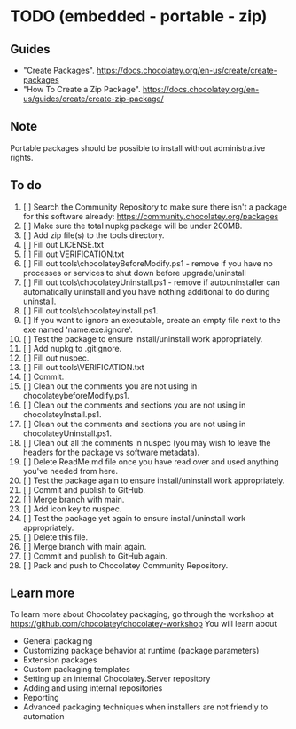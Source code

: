 ﻿# TODO (embedded - portable - zip)

## Guides

- "Create Packages". https://docs.chocolatey.org/en-us/create/create-packages
- "How To Create a Zip Package". https://docs.chocolatey.org/en-us/guides/create/create-zip-package/

## Note

Portable packages should be possible to install without administrative rights.

## To do

1. [ ] Search the Community Repository to make sure there isn't a package for this software already: https://community.chocolatey.org/packages
2. [ ] Make sure the total nupkg package will be under 200MB.
3. [ ] Add zip file(s) to the tools directory.
4. [ ] Fill out LICENSE.txt
5. [ ] Fill out VERIFICATION.txt
6. [ ] Fill out tools\chocolateyBeforeModify.ps1 - remove if you have no processes or services to shut down before upgrade/uninstall
7. [ ] Fill out tools\chocolateyUninstall.ps1 - remove if autouninstaller can automatically uninstall and you have nothing additional to do during uninstall.
8. [ ] Fill out tools\chocolateyInstall.ps1.
9.  [ ] If you want to ignore an executable, create an empty file next to the exe named 'name.exe.ignore'.
10. [ ] Test the package to ensure install/uninstall work appropriately.
11. [ ] Add nupkg to .gitignore.
12. [ ] Fill out nuspec.
13. [ ] Fill out tools\VERIFICATION.txt
14. [ ] Commit.
15. [ ] Clean out the comments you are not using in chocolateybeforeModify.ps1.
16. [ ] Clean out the comments and sections you are not using in chocolateyInstall.ps1.
17. [ ] Clean out the comments and sections you are not using in chocolateyUninstall.ps1.
18. [ ] Clean out all the comments in nuspec (you may wish to leave the headers for the package vs software metadata).
19. [ ] Delete ReadMe.md file once you have read over and used anything you've needed from here.
20. [ ] Test the package again to ensure install/uninstall work appropriately.
21. [ ] Commit and publish to GitHub.
22. [ ] Merge branch with main.
23. [ ] Add icon key to nuspec.
24. [ ] Test the package yet again to ensure install/uninstall work appropriately.
25. [ ] Delete this file.
26. [ ] Merge branch with main again.
27. [ ] Commit and publish to GitHub again.
28. [ ] Pack and push to Chocolatey Community Repository.

## Learn more
To learn more about Chocolatey packaging, go through the workshop at https://github.com/chocolatey/chocolatey-workshop
You will learn about
 - General packaging
 - Customizing package behavior at runtime (package parameters)
 - Extension packages
 - Custom packaging templates
 - Setting up an internal Chocolatey.Server repository
 - Adding and using internal repositories
 - Reporting
 - Advanced packaging techniques when installers are not friendly to
   automation
